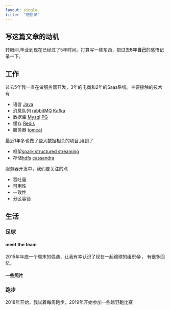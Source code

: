 ```yaml
---
layout: single
title:  "随想录"
---
```

## 写这篇文章的动机
转眼间,毕业到现在已经过了5年时间。打算写一些东西，把过去**5年自己**的感悟记录一下。

## 工作
过去5年我一直在做服务器开发，3年的电商和2年的Saas系统。主要接触的技术有
* 语言 [Java]()
* 消息队列 [rabbitMQ]() [Kafka]()
* 数据库 [Mysql]() [PG]()
* 缓存 [Redis]()  
* 服务器 [tomcat]()

最近1年多也做了些大数据相关的项目,用到了
* 框架[spark structured streaming]()
* 存储[hdfs]() [cassandra]()

服务器开发中，我们要关注的点
* 吞吐量
* 可用性
* 一致性
* 分区容错

## 生活
### 足球
#### meet the team

2015年年底一个周末的偶遇，让我有幸认识了现在一起踢球的组织😂，
有很多回忆，

#### 一些照片


### 跑步

2018年开始，我试着每周跑步，2019年开始参加一些越野跑比赛




